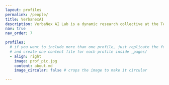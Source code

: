 ```yaml
---
layout: profiles
permalink: /people/
title: VerbanexAI
description: VerbaNex AI Lab is a dynamic research collective at the Technological University of Bolivar (UTB) dedicated to exploring the convergence of AI.
nav: true
nav_order: 7

profiles:
  # if you want to include more than one profile, just replicate the following block
  # and create one content file for each profile inside _pages/
  - align: right
    image: prof_pic.jpg
    content: about.md
    image_circular: false # crops the image to make it circular

---
```

